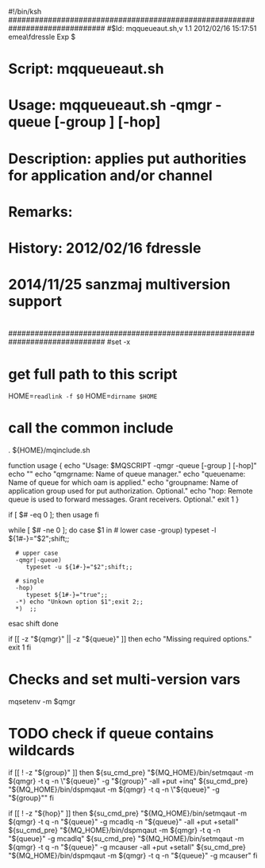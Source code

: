 
#!/bin/ksh
##############################################################################
#$Id: mqqueueaut.sh,v 1.1 2012/02/16 15:17:51 emea\fdressle Exp $
#
# Script:         mqqueueaut.sh
#
# Usage:          mqqueueaut.sh -qmgr <qmgrname> -queue <queuename> [-group <groupname>] [-hop]
#
# Description:    applies put authorities for application and/or channel
#                  
#                     
#
# Remarks:         
#                  
#                  
#                  
#                  
#
# History:        2012/02/16  fdressle
#                 2014/11/25  sanzmaj  multiversion support
#
##############################################################################
#set -x


# get full path to this script
HOME=`readlink -f $0`
HOME=`dirname $HOME`

# call the common include
. ${HOME}/mqinclude.sh

function usage {
   echo "Usage: $MQSCRIPT -qmgr <qmgrname> -queue <queuename> [-group <groupname>] [-hop]"
   echo ""
   echo "qmgrname:   Name of queue manager."
   echo "queuename:  Name of queue for which oam is applied."
   echo "groupname:  Name of application group used for put authorization. Optional."
   echo "hop:        Remote queue is used to forward messages. Grant receivers. Optional."
   exit 1
}

if [ $# -eq 0 ]; then
   usage
fi

while [ $# -ne 0 ]; do
   case $1 in
      # lower case
      -group)
         typeset -l ${1#-}="$2";shift;;
	     		
      # upper case
      -qmgr|-queue)
         typeset -u ${1#-}="$2";shift;;
	     		
      # single
      -hop)
         typeset ${1#-}="true";;
      -*) echo "Unkown option $1";exit 2;;
      *)  ;;
   esac
   shift
done

if [[ -z "${qmgr}" || -z "${queue}" ]]
then
   echo "Missing required options."
   exit 1
fi


# Checks and set multi-version vars
mqsetenv -m $qmgr


# TODO check if queue contains wildcards

if [[ ! -z "${group}" ]]
then
   ${su_cmd_pre} "${MQ_HOME}/bin/setmqaut -m ${qmgr} -t q -n \"${queue}\" -g \"${group}\" -all +put +inq"
   ${su_cmd_pre} "${MQ_HOME}/bin/dspmqaut -m ${qmgr} -t q -n \"${queue}\" -g \"${group}\""
fi

if [[ ! -z "${hop}" ]]
then
   ${su_cmd_pre} "${MQ_HOME}/bin/setmqaut -m ${qmgr} -t q -n "${queue}" -g mcadlq -n \"${queue}\" -all +put +setall"
   ${su_cmd_pre} "${MQ_HOME}/bin/dspmqaut -m ${qmgr} -t q -n "${queue}" -g mcadlq"
   ${su_cmd_pre} "${MQ_HOME}/bin/setmqaut -m ${qmgr} -t q -n "${queue}" -g mcauser -all +put +setall"
   ${su_cmd_pre} "${MQ_HOME}/bin/dspmqaut -m ${qmgr} -t q -n "${queue}" -g mcauser"
fi
